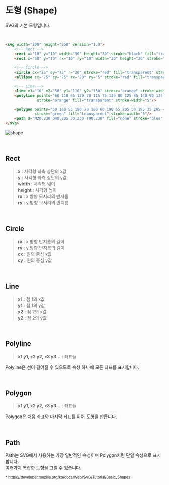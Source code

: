 # 도형 (Shape)

SVG의 기본 도형입니다.

<br>

```html
<svg width="200" height="250" version="1.0">
	<!-- Rect -->
	<rect x="10" y="10" width="30" height="30" stroke="black" fill="transparent" stroke-width="5" />
	<rect x="60" y="10" rx="10" ry="10" width="30" height="30" stroke="black" fill="transparent" stroke-width="5"/>

	<!-- Circle -->
	<circle cx="25" cy="75" r="20" stroke="red" fill="transparent" stroke-width="5" />
	<ellipse cx="75" cy="75" rx="20" ry="5" stroke="red" fill="transparent" stroke-width="5"/>

	<!-- Line -->
	<line x1="10" x2="50" y1="110" y2="150" stroke="orange" stroke-width="5" />
	<polyline points="60 110 65 120 70 115 75 130 80 125 85 140 90 135 95 150 100 145"
	          stroke="orange" fill="transparent" stroke-width="5"/>

	<polygon points="50 160 55 180 70 180 60 190 65 205 50 195 35 205 40 190 30 180 45 180"
	         stroke="green" fill="transparent" stroke-width="5"/>
	<path d="M20,230 Q40,205 50,230 T90,230" fill="none" stroke="blue" stroke-width="5"/>
</svg>
```
![shape](https://developer.mozilla.org/@api/deki/files/359/=Shapes.png)



<br>

## Rect

> **x** : 사각형 좌측 상단의 x값 <br>
> **y** : 사각형 좌측 상단의 y값 <br>
> **width** : 사각형 넓이 <br>
> **height** : 사각형 높이 <br>
> **rx** : x 방향 모서리의 반지름 <br>
> **ry** : y 방향 모서리의 반지름 <br>

<br>

## Circle

> **rx** : x 방향 반지름의 길이 <br>
> **ry** : y 방향 반지름의 길이 <br>
> **cx** : 원의 중심 x값 <br>
> **cy** : 원의 중심 y값 <br>

<br>

## Line

> **x1** : 점 1의 x값 <br>
> **y1** : 점 1의 y값 <br>
> **x2** : 점 2의 x값 <br>
> **y2** : 점 2의 y값 <br>

<br>

## Polyline

> **x1 y1, x2 y2, x3 y3...** : 좌표들

Polyline은 선이 길어질 수 있으므로 속성 하나에 모든 좌표를 표시합니다.

<br>

## Polygon

> **x1 y1, x2 y2, x3 y3...** : 좌표들

Polygon은 처음 좌표와 마지막 좌표를 이어 도형을 만듭니다.

<br>

## Path

Path는 SVG에서 사용하는 가장 일반적인 속성이며 Polygon처럼 단일 속성으로 표시합니다. <br>
여러가지 복잡한 도형을 그릴 수 있습니다.

<sub>* https://developer.mozilla.org/ko/docs/Web/SVG/Tutorial/Basic_Shapes </sub>